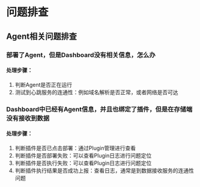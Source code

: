 ﻿# 问题排查

## Agent相关问题排查

### 部署了Agent，但是Dashboard没有相关信息，怎么办
#### 处理步骤：
1. 判断Agent是否正在运行
2. 测试到心跳服务的连通性：例如域名解析是否正常，或者网络是否可达

### Dashboard中已经有Agent信息，并且也绑定了插件，但是在存储端没有接收到数据
#### 处理步骤：
1. 判断插件是否已点击部署：通过Plugin管理进行查看
2. 判断插件是否部署失败：可以查看Plugin日志进行问题定位
3. 判断插件是否执行失败：可以查看Plugin日志进行问题定位
4. 判断插件执行结果是否成功上报：查看日志，通常是到数据接收服务的连通性问题